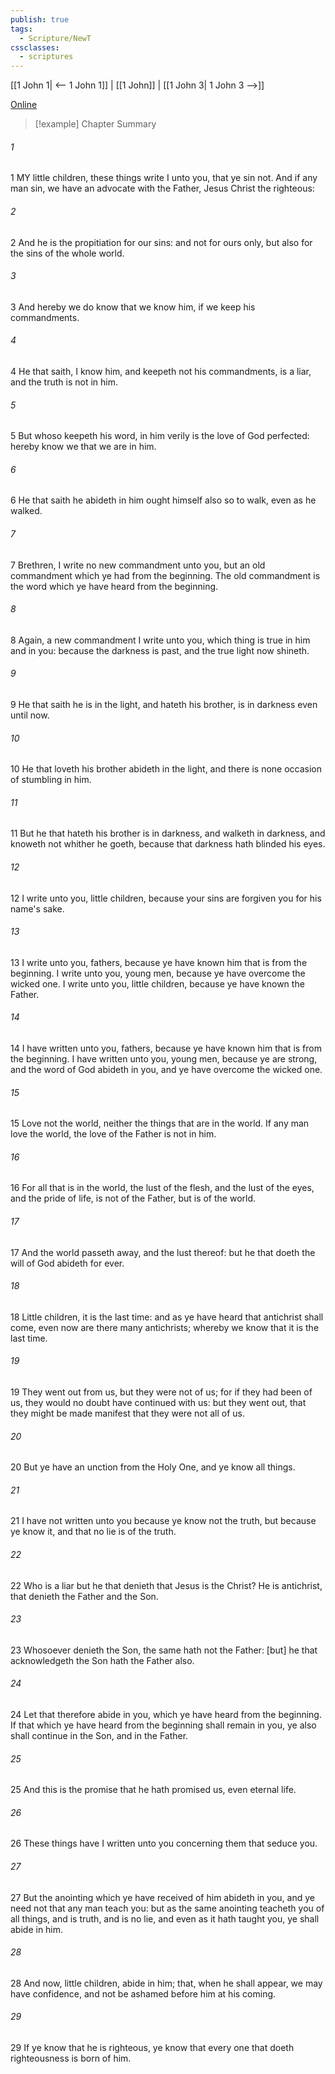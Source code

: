 ```yaml
---
publish: true
tags:
  - Scripture/NewT
cssclasses:
  - scriptures
---
```

[[1 John 1| <-- 1 John 1]] | [[1 John]] | [[1 John 3| 1 John 3 -->]]

[Online](https://churchofjesuschrist.org/study/scriptures/nt/1-jn/2?lang=eng)

>[!example] Chapter Summary
>
###### 1
1 MY little children, these things write I unto you, that ye sin not. And if any man sin, we have an advocate with the Father, Jesus Christ the righteous:
###### 2
2 And he is the propitiation for our sins: and not for ours only, but also for the sins of the whole world.
###### 3
3 And hereby we do know that we know him, if we keep his commandments.
###### 4
4 He that saith, I know him, and keepeth not his commandments, is a liar, and the truth is not in him.
###### 5
5 But whoso keepeth his word, in him verily is the love of God perfected: hereby know we that we are in him.
###### 6
6 He that saith he abideth in him ought himself also so to walk, even as he walked.
###### 7
7 Brethren, I write no new commandment unto you, but an old commandment which ye had from the beginning. The old commandment is the word which ye have heard from the beginning.
###### 8
8 Again, a new commandment I write unto you, which thing is true in him and in you: because the darkness is past, and the true light now shineth.
###### 9
9 He that saith he is in the light, and hateth his brother, is in darkness even until now.
###### 10
10 He that loveth his brother abideth in the light, and there is none occasion of stumbling in him.
###### 11
11 But he that hateth his brother is in darkness, and walketh in darkness, and knoweth not whither he goeth, because that darkness hath blinded his eyes.
###### 12
12 I write unto you, little children, because your sins are forgiven you for his name's sake.
###### 13
13 I write unto you, fathers, because ye have known him that is from the beginning. I write unto you, young men, because ye have overcome the wicked one. I write unto you, little children, because ye have known the Father.
###### 14
14 I have written unto you, fathers, because ye have known him that is from the beginning. I have written unto you, young men, because ye are strong, and the word of God abideth in you, and ye have overcome the wicked one.
###### 15
15 Love not the world, neither the things that are in the world. If any man love the world, the love of the Father is not in him.
###### 16
16 For all that is in the world, the lust of the flesh, and the lust of the eyes, and the pride of life, is not of the Father, but is of the world.
###### 17
17 And the world passeth away, and the lust thereof: but he that doeth the will of God abideth for ever.
###### 18
18 Little children, it is the last time: and as ye have heard that antichrist shall come, even now are there many antichrists; whereby we know that it is the last time.
###### 19
19 They went out from us, but they were not of us; for if they had been of us, they would no doubt have continued with us: but they went out, that they might be made manifest that they were not all of us.
###### 20
20 But ye have an unction from the Holy One, and ye know all things.
###### 21
21 I have not written unto you because ye know not the truth, but because ye know it, and that no lie is of the truth.
###### 22
22 Who is a liar but he that denieth that Jesus is the Christ? He is antichrist, that denieth the Father and the Son.
###### 23
23 Whosoever denieth the Son, the same hath not the Father: [but] he that acknowledgeth the Son hath the Father also.
###### 24
24 Let that therefore abide in you, which ye have heard from the beginning. If that which ye have heard from the beginning shall remain in you, ye also shall continue in the Son, and in the Father.
###### 25
25 And this is the promise that he hath promised us, even eternal life.
###### 26
26 These things have I written unto you concerning them that seduce you.
###### 27
27 But the anointing which ye have received of him abideth in you, and ye need not that any man teach you: but as the same anointing teacheth you of all things, and is truth, and is no lie, and even as it hath taught you, ye shall abide in him.
###### 28
28 And now, little children, abide in him; that, when he shall appear, we may have confidence, and not be ashamed before him at his coming.
###### 29
29 If ye know that he is righteous, ye know that every one that doeth righteousness is born of him.



